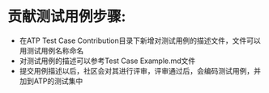 # 贡献测试用例步骤:
* 在ATP Test Case Contribution目录下新增对测试用例的描述文件，文件可以用测试用例名称命名
* 对测试用例的描述可以参考Test Case Example.md文件
* 提交用例描述以后，社区会对其进行评审，评审通过后，会编码测试用例，并加到ATP的测试集中